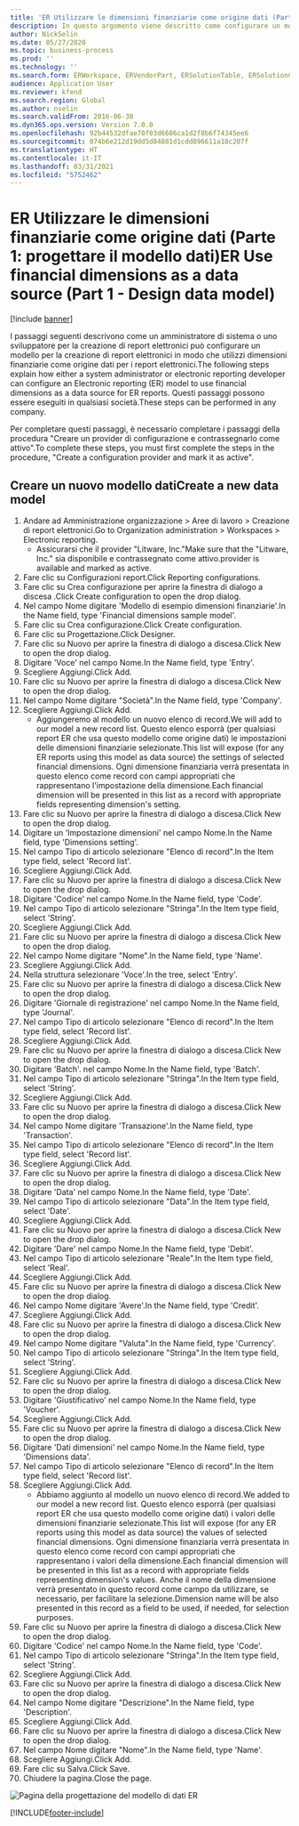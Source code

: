 ```yaml
---
title: 'ER Utilizzare le dimensioni finanziarie come origine dati (Parte 1: progettare il modello dati)'
description: In questo argomento viene descritto come configurare un modello di Creazione di report elettronici (ER) per utilizzare le dimensioni finanziarie come origine dati per i report ER. (Parte 1)
author: NickSelin
ms.date: 05/27/2020
ms.topic: business-process
ms.prod: ''
ms.technology: ''
ms.search.form: ERWorkspace, ERVendorPart, ERSolutionTable, ERSolutionCreateDropDialog, ERDataModelDesigner, ERDataModelContentsItemCreationDialog
audience: Application User
ms.reviewer: kfend
ms.search.region: Global
ms.author: nselin
ms.search.validFrom: 2016-06-30
ms.dyn365.ops.version: Version 7.0.0
ms.openlocfilehash: 92b44532dfae70f03d6686ca1d2f8b6f74345ee6
ms.sourcegitcommit: 074b6e212d19dd5d84881d1cdd096611a18c207f
ms.translationtype: HT
ms.contentlocale: it-IT
ms.lasthandoff: 03/31/2021
ms.locfileid: "5752462"
---
```

# <a name="er-use-financial-dimensions-as-a-data-source-part-1---design-data-model"></a><span data-ttu-id="7f274-104">ER Utilizzare le dimensioni finanziarie come origine dati (Parte 1: progettare il modello dati)</span><span class="sxs-lookup"><span data-stu-id="7f274-104">ER Use financial dimensions as a data source (Part 1 - Design data model)</span></span>

[!include [banner](../../includes/banner.md)]

<span data-ttu-id="7f274-105">I passaggi seguenti descrivono come un amministratore di sistema o uno sviluppatore per la creazione di report elettronici può configurare un modello per la creazione di report elettronici in modo che utilizzi dimensioni finanziarie come origine dati per i report elettronici.</span><span class="sxs-lookup"><span data-stu-id="7f274-105">The following steps explain how either a system administrator or electronic reporting developer can configure an Electronic reporting (ER) model to use financial dimensions as a data source for ER reports.</span></span> <span data-ttu-id="7f274-106">Questi passaggi possono essere eseguiti in qualsiasi società.</span><span class="sxs-lookup"><span data-stu-id="7f274-106">These steps can be performed in any company.</span></span>

<span data-ttu-id="7f274-107">Per completare questi passaggi, è necessario completare i passaggi della procedura "Creare un provider di configurazione e contrassegnarlo come attivo".</span><span class="sxs-lookup"><span data-stu-id="7f274-107">To complete these steps, you must first complete the steps in the procedure, "Create a configuration provider and mark it as active".</span></span>


## <a name="create-a-new-data-model"></a><span data-ttu-id="7f274-108">Creare un nuovo modello dati</span><span class="sxs-lookup"><span data-stu-id="7f274-108">Create a new data model</span></span>
1. <span data-ttu-id="7f274-109">Andare ad Amministrazione organizzazione > Aree di lavoro > Creazione di report elettronici.</span><span class="sxs-lookup"><span data-stu-id="7f274-109">Go to Organization administration > Workspaces > Electronic reporting.</span></span>
    * <span data-ttu-id="7f274-110">Assicurarsi che il provider "Litware, Inc."</span><span class="sxs-lookup"><span data-stu-id="7f274-110">Make sure that the "Litware, Inc."</span></span> <span data-ttu-id="7f274-111">sia disponibile e contrassegnato come attivo.</span><span class="sxs-lookup"><span data-stu-id="7f274-111">provider is available and marked as active.</span></span>  
2. <span data-ttu-id="7f274-112">Fare clic su Configurazioni report.</span><span class="sxs-lookup"><span data-stu-id="7f274-112">Click Reporting configurations.</span></span>
3. <span data-ttu-id="7f274-113">Fare clic su Crea configurazione per aprire la finestra di dialogo a discesa .</span><span class="sxs-lookup"><span data-stu-id="7f274-113">Click Create configuration to open the drop dialog.</span></span>
4. <span data-ttu-id="7f274-114">Nel campo Nome digitare 'Modello di esempio dimensioni finanziarie'.</span><span class="sxs-lookup"><span data-stu-id="7f274-114">In the Name field, type 'Financial dimensions sample model'.</span></span>
5. <span data-ttu-id="7f274-115">Fare clic su Crea configurazione.</span><span class="sxs-lookup"><span data-stu-id="7f274-115">Click Create configuration.</span></span>
6. <span data-ttu-id="7f274-116">Fare clic su Progettazione.</span><span class="sxs-lookup"><span data-stu-id="7f274-116">Click Designer.</span></span>
7. <span data-ttu-id="7f274-117">Fare clic su Nuovo per aprire la finestra di dialogo a discesa.</span><span class="sxs-lookup"><span data-stu-id="7f274-117">Click New to open the drop dialog.</span></span>
8. <span data-ttu-id="7f274-118">Digitare 'Voce' nel campo Nome.</span><span class="sxs-lookup"><span data-stu-id="7f274-118">In the Name field, type 'Entry'.</span></span>
9. <span data-ttu-id="7f274-119">Scegliere Aggiungi.</span><span class="sxs-lookup"><span data-stu-id="7f274-119">Click Add.</span></span>
10. <span data-ttu-id="7f274-120">Fare clic su Nuovo per aprire la finestra di dialogo a discesa.</span><span class="sxs-lookup"><span data-stu-id="7f274-120">Click New to open the drop dialog.</span></span>
11. <span data-ttu-id="7f274-121">Nel campo Nome digitare "Società".</span><span class="sxs-lookup"><span data-stu-id="7f274-121">In the Name field, type 'Company'.</span></span>
12. <span data-ttu-id="7f274-122">Scegliere Aggiungi.</span><span class="sxs-lookup"><span data-stu-id="7f274-122">Click Add.</span></span>
    * <span data-ttu-id="7f274-123">Aggiungeremo al modello un nuovo elenco di record.</span><span class="sxs-lookup"><span data-stu-id="7f274-123">We will add to our model a new record list.</span></span> <span data-ttu-id="7f274-124">Questo elenco esporrà (per qualsiasi report ER che usa questo modello come origine dati) le impostazioni delle dimensioni finanziarie selezionate.</span><span class="sxs-lookup"><span data-stu-id="7f274-124">This list will expose (for any ER reports using this model as data source) the settings of selected financial dimensions.</span></span> <span data-ttu-id="7f274-125">Ogni dimensione finanziaria verrà presentata in questo elenco come record con campi appropriati che rappresentano l'impostazione della dimensione.</span><span class="sxs-lookup"><span data-stu-id="7f274-125">Each financial dimension will be presented in this list as a record with appropriate fields representing dimension's setting.</span></span>  
13. <span data-ttu-id="7f274-126">Fare clic su Nuovo per aprire la finestra di dialogo a discesa.</span><span class="sxs-lookup"><span data-stu-id="7f274-126">Click New to open the drop dialog.</span></span>
14. <span data-ttu-id="7f274-127">Digitare un 'Impostazione dimensioni' nel campo Nome.</span><span class="sxs-lookup"><span data-stu-id="7f274-127">In the Name field, type 'Dimensions setting'.</span></span>
15. <span data-ttu-id="7f274-128">Nel campo Tipo di articolo selezionare "Elenco di record".</span><span class="sxs-lookup"><span data-stu-id="7f274-128">In the Item type field, select 'Record list'.</span></span>
16. <span data-ttu-id="7f274-129">Scegliere Aggiungi.</span><span class="sxs-lookup"><span data-stu-id="7f274-129">Click Add.</span></span>
17. <span data-ttu-id="7f274-130">Fare clic su Nuovo per aprire la finestra di dialogo a discesa.</span><span class="sxs-lookup"><span data-stu-id="7f274-130">Click New to open the drop dialog.</span></span>
18. <span data-ttu-id="7f274-131">Digitare 'Codice' nel campo Nome.</span><span class="sxs-lookup"><span data-stu-id="7f274-131">In the Name field, type 'Code'.</span></span>
19. <span data-ttu-id="7f274-132">Nel campo Tipo di articolo selezionare "Stringa".</span><span class="sxs-lookup"><span data-stu-id="7f274-132">In the Item type field, select 'String'.</span></span>
20. <span data-ttu-id="7f274-133">Scegliere Aggiungi.</span><span class="sxs-lookup"><span data-stu-id="7f274-133">Click Add.</span></span>
21. <span data-ttu-id="7f274-134">Fare clic su Nuovo per aprire la finestra di dialogo a discesa.</span><span class="sxs-lookup"><span data-stu-id="7f274-134">Click New to open the drop dialog.</span></span>
22. <span data-ttu-id="7f274-135">Nel campo Nome digitare "Nome".</span><span class="sxs-lookup"><span data-stu-id="7f274-135">In the Name field, type 'Name'.</span></span>
23. <span data-ttu-id="7f274-136">Scegliere Aggiungi.</span><span class="sxs-lookup"><span data-stu-id="7f274-136">Click Add.</span></span>
24. <span data-ttu-id="7f274-137">Nella struttura selezionare 'Voce'.</span><span class="sxs-lookup"><span data-stu-id="7f274-137">In the tree, select 'Entry'.</span></span>
25. <span data-ttu-id="7f274-138">Fare clic su Nuovo per aprire la finestra di dialogo a discesa.</span><span class="sxs-lookup"><span data-stu-id="7f274-138">Click New to open the drop dialog.</span></span>
26. <span data-ttu-id="7f274-139">Digitare 'Giornale di registrazione' nel campo Nome.</span><span class="sxs-lookup"><span data-stu-id="7f274-139">In the Name field, type 'Journal'.</span></span>
27. <span data-ttu-id="7f274-140">Nel campo Tipo di articolo selezionare "Elenco di record".</span><span class="sxs-lookup"><span data-stu-id="7f274-140">In the Item type field, select 'Record list'.</span></span>
28. <span data-ttu-id="7f274-141">Scegliere Aggiungi.</span><span class="sxs-lookup"><span data-stu-id="7f274-141">Click Add.</span></span>
29. <span data-ttu-id="7f274-142">Fare clic su Nuovo per aprire la finestra di dialogo a discesa.</span><span class="sxs-lookup"><span data-stu-id="7f274-142">Click New to open the drop dialog.</span></span>
30. <span data-ttu-id="7f274-143">Digitare 'Batch'. nel campo Nome.</span><span class="sxs-lookup"><span data-stu-id="7f274-143">In the Name field, type 'Batch'.</span></span>
31. <span data-ttu-id="7f274-144">Nel campo Tipo di articolo selezionare "Stringa".</span><span class="sxs-lookup"><span data-stu-id="7f274-144">In the Item type field, select 'String'.</span></span>
32. <span data-ttu-id="7f274-145">Scegliere Aggiungi.</span><span class="sxs-lookup"><span data-stu-id="7f274-145">Click Add.</span></span>
33. <span data-ttu-id="7f274-146">Fare clic su Nuovo per aprire la finestra di dialogo a discesa.</span><span class="sxs-lookup"><span data-stu-id="7f274-146">Click New to open the drop dialog.</span></span>
34. <span data-ttu-id="7f274-147">Nel campo Nome digitare 'Transazione'.</span><span class="sxs-lookup"><span data-stu-id="7f274-147">In the Name field, type 'Transaction'.</span></span>
35. <span data-ttu-id="7f274-148">Nel campo Tipo di articolo selezionare "Elenco di record".</span><span class="sxs-lookup"><span data-stu-id="7f274-148">In the Item type field, select 'Record list'.</span></span>
36. <span data-ttu-id="7f274-149">Scegliere Aggiungi.</span><span class="sxs-lookup"><span data-stu-id="7f274-149">Click Add.</span></span>
37. <span data-ttu-id="7f274-150">Fare clic su Nuovo per aprire la finestra di dialogo a discesa.</span><span class="sxs-lookup"><span data-stu-id="7f274-150">Click New to open the drop dialog.</span></span>
38. <span data-ttu-id="7f274-151">Digitare 'Data' nel campo Nome.</span><span class="sxs-lookup"><span data-stu-id="7f274-151">In the Name field, type 'Date'.</span></span>
39. <span data-ttu-id="7f274-152">Nel campo Tipo di articolo selezionare "Data".</span><span class="sxs-lookup"><span data-stu-id="7f274-152">In the Item type field, select 'Date'.</span></span>
40. <span data-ttu-id="7f274-153">Scegliere Aggiungi.</span><span class="sxs-lookup"><span data-stu-id="7f274-153">Click Add.</span></span>
41. <span data-ttu-id="7f274-154">Fare clic su Nuovo per aprire la finestra di dialogo a discesa.</span><span class="sxs-lookup"><span data-stu-id="7f274-154">Click New to open the drop dialog.</span></span>
42. <span data-ttu-id="7f274-155">Digitare 'Dare' nel campo Nome.</span><span class="sxs-lookup"><span data-stu-id="7f274-155">In the Name field, type 'Debit'.</span></span>
43. <span data-ttu-id="7f274-156">Nel campo Tipo di articolo selezionare "Reale".</span><span class="sxs-lookup"><span data-stu-id="7f274-156">In the Item type field, select 'Real'.</span></span>
44. <span data-ttu-id="7f274-157">Scegliere Aggiungi.</span><span class="sxs-lookup"><span data-stu-id="7f274-157">Click Add.</span></span>
45. <span data-ttu-id="7f274-158">Fare clic su Nuovo per aprire la finestra di dialogo a discesa.</span><span class="sxs-lookup"><span data-stu-id="7f274-158">Click New to open the drop dialog.</span></span>
46. <span data-ttu-id="7f274-159">Nel campo Nome digitare 'Avere'.</span><span class="sxs-lookup"><span data-stu-id="7f274-159">In the Name field, type 'Credit'.</span></span>
47. <span data-ttu-id="7f274-160">Scegliere Aggiungi.</span><span class="sxs-lookup"><span data-stu-id="7f274-160">Click Add.</span></span>
48. <span data-ttu-id="7f274-161">Fare clic su Nuovo per aprire la finestra di dialogo a discesa.</span><span class="sxs-lookup"><span data-stu-id="7f274-161">Click New to open the drop dialog.</span></span>
49. <span data-ttu-id="7f274-162">Nel campo Nome digitare "Valuta".</span><span class="sxs-lookup"><span data-stu-id="7f274-162">In the Name field, type 'Currency'.</span></span>
50. <span data-ttu-id="7f274-163">Nel campo Tipo di articolo selezionare "Stringa".</span><span class="sxs-lookup"><span data-stu-id="7f274-163">In the Item type field, select 'String'.</span></span>
51. <span data-ttu-id="7f274-164">Scegliere Aggiungi.</span><span class="sxs-lookup"><span data-stu-id="7f274-164">Click Add.</span></span>
52. <span data-ttu-id="7f274-165">Fare clic su Nuovo per aprire la finestra di dialogo a discesa.</span><span class="sxs-lookup"><span data-stu-id="7f274-165">Click New to open the drop dialog.</span></span>
53. <span data-ttu-id="7f274-166">Digitare 'Giustificativo' nel campo Nome.</span><span class="sxs-lookup"><span data-stu-id="7f274-166">In the Name field, type 'Voucher'.</span></span>
54. <span data-ttu-id="7f274-167">Scegliere Aggiungi.</span><span class="sxs-lookup"><span data-stu-id="7f274-167">Click Add.</span></span>
55. <span data-ttu-id="7f274-168">Fare clic su Nuovo per aprire la finestra di dialogo a discesa.</span><span class="sxs-lookup"><span data-stu-id="7f274-168">Click New to open the drop dialog.</span></span>
56. <span data-ttu-id="7f274-169">Digitare 'Dati dimensioni' nel campo Nome.</span><span class="sxs-lookup"><span data-stu-id="7f274-169">In the Name field, type 'Dimensions data'.</span></span>
57. <span data-ttu-id="7f274-170">Nel campo Tipo di articolo selezionare "Elenco di record".</span><span class="sxs-lookup"><span data-stu-id="7f274-170">In the Item type field, select 'Record list'.</span></span>
58. <span data-ttu-id="7f274-171">Scegliere Aggiungi.</span><span class="sxs-lookup"><span data-stu-id="7f274-171">Click Add.</span></span>
    * <span data-ttu-id="7f274-172">Abbiamo aggiunto al modello un nuovo elenco di record.</span><span class="sxs-lookup"><span data-stu-id="7f274-172">We added to our model a new record list.</span></span> <span data-ttu-id="7f274-173">Questo elenco esporrà (per qualsiasi report ER che usa questo modello come origine dati) i valori delle dimensioni finanziarie selezionate.</span><span class="sxs-lookup"><span data-stu-id="7f274-173">This list will expose (for any ER reports using this model as data source) the values of selected financial dimensions.</span></span> <span data-ttu-id="7f274-174">Ogni dimensione finanziaria verrà presentata in questo elenco come record con campi appropriati che rappresentano i valori della dimensione.</span><span class="sxs-lookup"><span data-stu-id="7f274-174">Each financial dimension will be presented in this list as a record with appropriate fields representing dimension's values.</span></span> <span data-ttu-id="7f274-175">Anche il nome della dimensione verrà presentato in questo record come campo da utilizzare, se necessario, per facilitare la selezione.</span><span class="sxs-lookup"><span data-stu-id="7f274-175">Dimension name will be also presented in this record as a field to be used, if needed, for selection purposes.</span></span>  
59. <span data-ttu-id="7f274-176">Fare clic su Nuovo per aprire la finestra di dialogo a discesa.</span><span class="sxs-lookup"><span data-stu-id="7f274-176">Click New to open the drop dialog.</span></span>
60. <span data-ttu-id="7f274-177">Digitare 'Codice' nel campo Nome.</span><span class="sxs-lookup"><span data-stu-id="7f274-177">In the Name field, type 'Code'.</span></span>
61. <span data-ttu-id="7f274-178">Nel campo Tipo di articolo selezionare "Stringa".</span><span class="sxs-lookup"><span data-stu-id="7f274-178">In the Item type field, select 'String'.</span></span>
62. <span data-ttu-id="7f274-179">Scegliere Aggiungi.</span><span class="sxs-lookup"><span data-stu-id="7f274-179">Click Add.</span></span>
63. <span data-ttu-id="7f274-180">Fare clic su Nuovo per aprire la finestra di dialogo a discesa.</span><span class="sxs-lookup"><span data-stu-id="7f274-180">Click New to open the drop dialog.</span></span>
64. <span data-ttu-id="7f274-181">Nel campo Nome digitare "Descrizione".</span><span class="sxs-lookup"><span data-stu-id="7f274-181">In the Name field, type 'Description'.</span></span>
65. <span data-ttu-id="7f274-182">Scegliere Aggiungi.</span><span class="sxs-lookup"><span data-stu-id="7f274-182">Click Add.</span></span>
66. <span data-ttu-id="7f274-183">Fare clic su Nuovo per aprire la finestra di dialogo a discesa.</span><span class="sxs-lookup"><span data-stu-id="7f274-183">Click New to open the drop dialog.</span></span>
67. <span data-ttu-id="7f274-184">Nel campo Nome digitare "Nome".</span><span class="sxs-lookup"><span data-stu-id="7f274-184">In the Name field, type 'Name'.</span></span>
68. <span data-ttu-id="7f274-185">Scegliere Aggiungi.</span><span class="sxs-lookup"><span data-stu-id="7f274-185">Click Add.</span></span>
69. <span data-ttu-id="7f274-186">Fare clic su Salva.</span><span class="sxs-lookup"><span data-stu-id="7f274-186">Click Save.</span></span>
70. <span data-ttu-id="7f274-187">Chiudere la pagina.</span><span class="sxs-lookup"><span data-stu-id="7f274-187">Close the page.</span></span>

![Pagina della progettazione del modello di dati ER](../media/er-financial-dimensions-guides-data-model.png)



[!INCLUDE[footer-include](../../../../includes/footer-banner.md)]